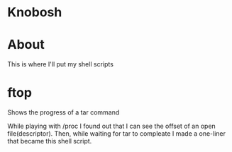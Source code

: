 Knobosh
=======

About
======
This is where I'll put my shell scripts


ftop
=====
Shows the progress of a tar command

While playing with /proc I found out that I can see the offset of an open file(descriptor).
Then, while waiting for tar to compleate I made a one-liner that became this shell script.
